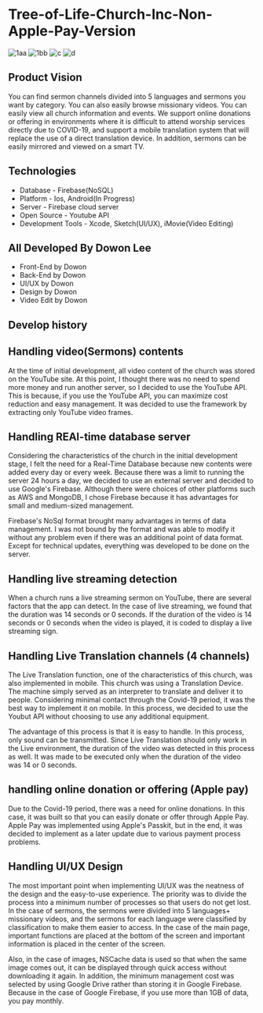# Tree-of-Life-Church-Inc-Non-Apple-Pay-Version

![1aa](https://user-images.githubusercontent.com/25316124/119722043-e0458d80-be39-11eb-9517-f302e4c270e5.jpg)
![1bb](https://user-images.githubusercontent.com/25316124/119722056-e2a7e780-be39-11eb-8781-4dd22f0b0ca0.jpg)
![c](https://user-images.githubusercontent.com/25316124/119722180-05d29700-be3a-11eb-8967-77f843c85315.jpg)
![d](https://user-images.githubusercontent.com/25316124/119722196-09661e00-be3a-11eb-9c78-4fe6f3545bca.jpg)


## Product Vision
You can find sermon channels divided into 5 languages and sermons you want by category. You can also easily browse missionary videos. You can easily view all church information and events. We support online donations or offering in environments where it is difficult to attend worship services directly due to COVID-19, and support a mobile translation system that will replace the use of a direct translation device. In addition, sermons can be easily mirrored and viewed on a smart TV.

## Technologies
- Database - Firebase(NoSQL)
- Platform - Ios, Android(In Progress)
- Server - Firebase cloud server
- Open Source - Youtube API
- Development Tools - Xcode, Sketch(UI/UX), iMovie(Video Editing)

## All Developed By Dowon Lee
- Front-End by Dowon
- Back-End by Dowon
- UI/UX by Dowon
- Design by Dowon
- Video Edit by Dowon

## Develop history

## Handling video(Sermons) contents

At the time of initial development, all video content of the church was stored on the YouTube site.  At this point, I thought there was no need to spend more money and run another server, so I decided to use the YouTube API.  This is because, if you use the YouTube API, you can maximize cost reduction and easy management.  It was decided to use the framework by extracting only YouTube video frames.

## Handling REAl-time database server

Considering the characteristics of the church in the initial development stage, I felt the need for a Real-Time Database because new contents were added every day or every week.  Because there was a limit to running the server 24 hours a day, we decided to use an external server and decided to use Google's Firebase.  Although there were choices of other platforms such as AWS and MongoDB, I chose Firebase because it has advantages for small and medium-sized management.  

Firebase's NoSql format brought many advantages in terms of data management. I was not bound by the format and was able to modify it without any problem even if there was an additional point of data format.  Except for technical updates, everything was developed to be done on the server.

## Handling live streaming detection

When a church runs a live streaming sermon on YouTube, there are several factors that the app can detect.  In the case of live streaming, we found that the duration was 14 seconds or 0 seconds.  If the duration of the video is 14 seconds or 0 seconds when the video is played, it is coded to display a live streaming sign.

## Handling Live Translation channels (4 channels)

The Live Translation function, one of the characteristics of this church, was also implemented in mobile. This church was using a Translation Device.  The machine simply served as an interpreter to translate and deliver it to people.  Considering minimal contact through the Covid-19 period, it was the best way to implement it on mobile.  In this process, we decided to use the Youbut API without choosing to use any additional equipment. 

The advantage of this process is that it is easy to handle.  In this process, only sound can be transmitted.  Since Live Translation should only work in the Live environment, the duration of the video was detected in this process as well.  It was made to be executed only when the duration of the video was 14 or 0 seconds.

## handling online donation or offering (Apple pay)

Due to the Covid-19 period, there was a need for online donations. In this case, it was built so that you can easily donate or offer through Apple Pay. Apple Pay was implemented using Apple's Passkit, but in the end, it was decided to implement as a later update due to various payment process problems.

## Handling UI/UX Design

The most important point when implementing UI/UX was the neatness of the design and the easy-to-use experience. The priority was to divide the process into a minimum number of processes so that users do not get lost.  In the case of sermons, the sermons were divided into 5 languages ​​+ missionary videos, and the sermons for each language were classified by classification to make them easier to access.  In the case of the main page, important functions are placed at the bottom of the screen and important information is placed in the center of the screen.  

Also, in the case of images, NSCache data is used so that when the same image comes out, it can be displayed through quick access without downloading it again.  In addition, the minimum management cost was selected by using Google Drive rather than storing it in Google Firebase. Because in the case of Google Firebase, if you use more than 1GB of data, you pay monthly.
